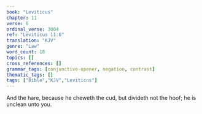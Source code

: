 ```yaml
---
book: "Leviticus"
chapter: 11
verse: 6
ordinal_verse: 3004
ref: "Leviticus 11:6"
translation: "KJV"
genre: "Law"
word_count: 18
topics: []
cross_references: []
grammar_tags: [conjunctive-opener, negation, contrast]
thematic_tags: []
tags: ["Bible","KJV","Leviticus"]
---
```

And the hare, because he cheweth the cud, but divideth not the hoof; he is unclean unto you.
